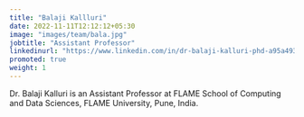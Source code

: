 ```yaml
---
title: "Balaji Kallluri"
date: 2022-11-11T12:12:12+05:30
image: "images/team/bala.jpg"
jobtitle: "Assistant Professor"
linkedinurl: "https://www.linkedin.com/in/dr-balaji-kalluri-phd-a95a4931/"
promoted: true
weight: 1
---
```


Dr. Balaji Kalluri is an Assistant Professor at FLAME School of Computing and Data Sciences, FLAME University, Pune, India.
